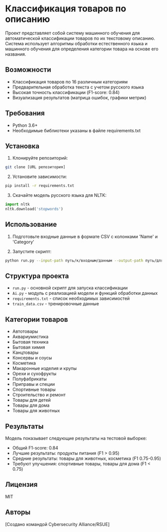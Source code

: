 # Классификация товаров по описанию

Проект представляет собой систему машинного обучения для автоматической классификации товаров по их текстовому описанию. Система использует алгоритмы обработки естественного языка и машинного обучения для определения категории товара на основе его названия.

## Возможности

- Классификация товаров по 16 различным категориям
- Предварительная обработка текста с учетом русского языка
- Высокая точность классификации (F1-score: 0.84)
- Визуализация результатов (матрица ошибок, графики метрик)

## Требования

- Python 3.6+
- Необходимые библиотеки указаны в файле requirements.txt

## Установка

1. Клонируйте репозиторий:
```bash
git clone [URL репозитория]
```

2. Установите зависимости:
```bash
pip install -r requirements.txt
```

3. Скачайте модель русского языка для NLTK:
```python
import nltk
nltk.download('stopwords')
```

## Использование

1. Подготовьте входные данные в формате CSV с колонками 'Name' и 'Category'

2. Запустите скрипт:
```bash
python run.py --input-path путь/к/входным/данным --output-path путь/для/результатов
```

## Структура проекта

- `run.py` - основной скрипт для запуска классификации
- `Ai.py` - модуль с реализацией модели и функций обработки данных
- `requirements.txt` - список необходимых зависимостей
- `train_data.csv` - тренировочные данные

## Категории товаров

- Автотовары
- Аквариумистика
- Бытовая техника
- Бытовая химия
- Канцтовары
- Консервы и соусы
- Косметика
- Макаронные изделия и крупы
- Орехи и сухофрукты
- Полуфабрикаты
- Приправы и специи
- Спортивные товары
- Строительство и ремонт
- Товары для детей
- Товары для дома
- Товары для животных

## Результаты

Модель показывает следующие результаты на тестовой выборке:
- Общий F1-score: 0.84
- Лучшие результаты: продукты питания (F1 > 0.95)
- Средние результаты: товары для животных, косметика (F1 0.75-0.95)
- Требуют улучшения: спортивные товары, товары для дома (F1 < 0.75)

## Лицензия

MIT

## Авторы

[Создано командой Cybersecurity Alliance/RSUE] 
